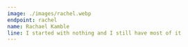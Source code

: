 ```yaml
---
image: ./images/rachel.webp
endpoint: rachel
name: Rachael Kamble
line: I started with nothing and I still have most of it
---
```

